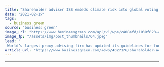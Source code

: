 ```yaml
---
title: "Shareholder advisor ISS embeds climate risk into global voting guidelines"
date: "2021-02-15"
tags: 
  - business green
source: "business green"
image_url: "https://www.businessgreen.com/api/v1/wps/c4004fd/1838f623-cb7e-4c79-92d7-799006cc35c2/10/office-silhouette-meeting-people-185x114.jpeg"
image_fp: "/assets/img/post_thumbnails/64.jpeg"
lead: "
 World’s largest proxy advising firm has updated its guidelines for fund managers to vote against board members who fail to account for climate risk ..."
article_url: "https://www.businessgreen.com/news/4027176/shareholder-advisor-iss-embeds-climate-risk-global-voting-guidelines"
---
```


---
